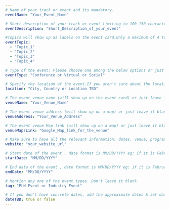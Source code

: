 ```yaml
---
# Name of your track or event and its mandatory.
eventName: "Your_Event_Name"

# Short description of your track or event limiting to 100-150 characters.
eventDescription: "Short_Description_of_your_event"

#Topics will show up as labels on the event card.Only a maximum of 4 tags will be displayed on the event card. Some referneces for topics - Blockchain, Web3, Cryptocurrency, Tech Taks,Workshop etc.
eventTopic: 
  - "Topic_1"
  - "Topic_2"
  - "Topic_3"
  - "Topic_4"

# Type of the event: Please choose one among the below options or just leave it blank.
eventType: "Conference or Virtual or Social"

# Specify the location of the event.If you aren't sure about the location then mention "Location TBD".
location: "City, Country or Location TBD"

# The event venue name (will show up on the event card) or just leave it blank.
venueName: "Your_Venue_Name"

# The event venue address (will show up on a map) or just leave it blank.
venueAddress: "Your_Venue_Address"

# The event venue Map link (will show up on a map) or just leave it blank.
venueMapsLink: "Google_Map_link_for_the_venue"

# Make sure to have all the relevant information: dates, venue, program, ticketing (if any), etc. or just leave it blank.
website: "your_website_url"

# Start date of the event , date format is MM/DD/YYYY eg: if it is February 16th 2023 => 02/16/2023
startDate: "MM/DD/YYYY"

# End date of the event , date format is MM/DD/YYYY eg: if it is February 18th 2023 => 02/18/2023
endDate: "MM/DD/YYYY"

# Mention any one of the event types. Don't leave it blank.
tag: "PLN Event or Industry Event"

# If you don't have concrete dates, add the approximate dates & set dateTBD: true.
dateTBD: true or false
---
```

